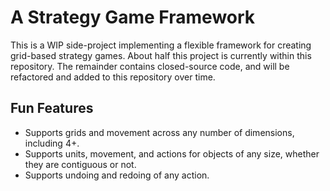 # A Strategy Game Framework

This is a WIP side-project implementing a flexible framework for creating grid-based strategy games. About half this project is currently within this repository. The remainder contains closed-source code, and will be refactored and added to this repository over time.

## Fun Features

- Supports grids and movement across any number of dimensions, including 4+.
- Supports units, movement, and actions for objects of any size, whether they are contiguous or not.
- Supports undoing and redoing of any action.
